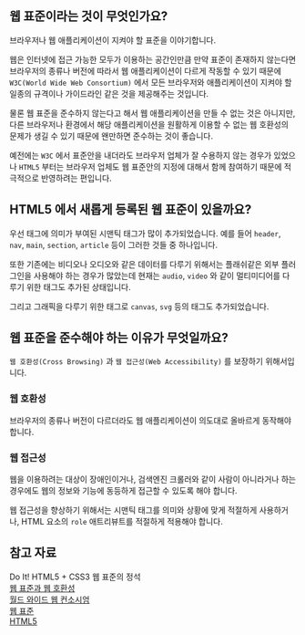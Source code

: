 ## 웹 표준이라는 것이 무엇인가요?
브라우저나 웹 애플리케이션이 지켜야 할 표준을 이야기합니다.  

웹은 인터넷에 접근 가능한 모두가 이용하는 공간인만큼 만약 표준이 존재하지 않는다면 브라우저의 종류나 버전에 따라서 웹 애플리케이션이 다르게 작동할 수 있기 때문에 `W3C(World Wide Web Consortium)` 에서 모든 브라우저와 애플리케이션이 지켜야 할 일종의 규격이나 가이드라인 같은 것을 제공해주는 것입니다.  

물론 웹 표준을 준수하지 않는다고 해서 웹 애플리케이션을 만들 수 없는 것은 아니지만, 다른 브라우저나 환경에서 해당 애플리케이션을 원활하게 이용할 수 없는 웹 호환성의 문제가 생길 수 있기 때문에 왠만하면 준수하는 것이 좋습니다.

예전에는 `W3C` 에서 표준안을 내더라도 브라우저 업체가 잘 수용하지 않는 경우가 있었으나 `HTML5` 부터는 브라우저 업체도 웹 표준안의 지정에 대해서 함께 참여하기 때문에 적극적으로 반영하려는 편입니다.  

## HTML5 에서 새롭게 등록된 웹 표준이 있을까요?
우선 태그에 의미가 부여된 시맨틱 태그가 많이 추가되었습니다. 예를 들어 `header`, `nav`, `main`, `section`, `article` 등이 그러한 것들 중 하나입니다.  

또한 기존에는 비디오나 오디오와 같은 데이터를 다루기 위해서는 플래쉬같은 외부 플러그인을 사용해야 하는 경우가 많았는데 현재는 `audio`, `video` 와 같이 멀티미디어를 다루기 위한 태그도 추가된 상태입니다.  

그리고 그래픽을 다루기 위한 태그로 `canvas`, `svg` 등의 태그도 추가되었습니다.  

## 웹 표준을 준수해야 하는 이유가 무엇일까요?
`웹 호환성(Cross Browsing)` 과 `웹 접근성(Web Accessibility)` 를 보장하기 위해서입니다.  

### 웹 호환성
브라우저의 종류나 버전이 다르더라도 웹 애플리케이션이 의도대로 올바르게 동작해야 합니다.  

### 웹 접근성
웹을 이용하려는 대상이 장애인이거나, 검색엔진 크롤러와 같이 사람이 아니라거나 하는 경우에도 웹의 정보와 기능에 동등하게 접근할 수 있도록 해야 합니다.  

웹 접근성을 향상하기 위해서는 시맨틱 태그를 의미와 상황에 맞게 적절하게 사용하거나, HTML 요소의 `role` 애트리뷰트를 적절하게 적용해야 합니다.

## 참고 자료
Do It! HTML5 + CSS3 웹 표준의 정석  
[웹 표준과 웹 호환성](http://www.smartebiz.kr/new/subpage02_02.html)    
[월드 와이드 웹 컨소시엄](https://ko.wikipedia.org/wiki/%EC%9B%94%EB%93%9C_%EC%99%80%EC%9D%B4%EB%93%9C_%EC%9B%B9_%EC%BB%A8%EC%86%8C%EC%8B%9C%EC%97%84)  
[웹 표준](https://ko.wikipedia.org/wiki/%EC%9B%B9_%ED%91%9C%EC%A4%80)  
[HTML5](https://ko.wikipedia.org/wiki/HTML5#HTML4%EC%99%80%EC%9D%98_%EC%B0%A8%EC%9D%B4%EC%A0%90)  